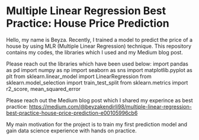 # Multiple Linear Regression Best Practice: House Price Prediction

Hello, my name is Beyza. Recently, I trained a model to predict the price of a house by using MLR (Multiple Linear Regression) technique. 
This repository contains my codes, the libraries which I used and my Medium blog post.

Please reach out the libraries which have been used below: 
import pandas as pd
import numpy as np
import seaborn as sns
import matplotlib.pyplot as plt
from sklearn.linear_model import LinearRegression
from sklearn.model_selection import train_test_split
from sklearn.metrics import r2_score, mean_squared_error

Please reach out the Medium blog post which I shared my experince as best practice:
https://medium.com/@beyzakendirli98/multiple-linear-regression-best-practice-house-price-prediction-e00105996cb6 

My main motivation for the project is to train my first prediction model and gain data science experience with hands on practice.
